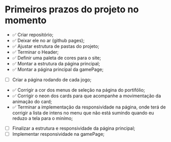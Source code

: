 # Primeiros prazos do projeto no momento


- ✅ Criar repositório;
- ✅ Deixar ele no ar (github pages);
- ✅ Ajustar estrutura de pastas do projeto;
- ✅ Terminar o Header;
- ✅ Definir uma paleta de cores para o site;
- ✅ Montar a estrutura da página principal;
- ✅ Montar a página principal da gamePage;
- [ ] Criar a página rodando de cada jogo;
- ✅ Corrigir a cor dos menus de seleção na página do portifólio;
- ✅ Corrigir o neon dos cards para que acompanhe a movimentação da animação do card;
- ✅ Terminar a implementação da responsividade na página, onde terá de corrigir a lista de intens no menu que não está sumindo quando eu reduzo a tela para o minímo;
- [ ] Finalizar a estrutura e responsividade da página principal;
- [ ] Implementar responsividade na gamePage;